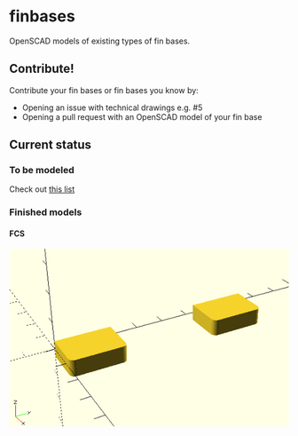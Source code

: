 # finbases
OpenSCAD models of existing types of fin bases.

## Contribute!
Contribute your fin bases or fin bases you know by:
* Opening an issue with technical drawings e.g. #5
* Opening a pull request with an OpenSCAD model of your fin base


## Current status

### To be modeled
Check out [this list](https://github.com/hrobeers/finbases/labels/new%20base)


### Finished models

#### FCS
![original.scad](FCS/original.png)
